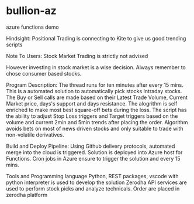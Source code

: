 # bullion-az

azure functions demo

Hindsight:
Positional Trading is connecting to Kite to give us good trending scripts

Note To Users:
Stock Market Trading is strictly not advised

However investing in stock market is a wise decision. Always remember to chose consumer based stocks.

Program Description:
The thread runs for ten minutes after every 15 mins. This is a automated solution to automatically pick stocks Intraday stocks. The Buy or Sell calls are made based on their Latest Trade Volume, Current Market price, days's support and days resistance. The alogrithm is self enriched to make most best square-off bets during the loss. The script has the ability to adjust Stop Loss triggers and Target triggers based on the volume and current 2min and 5min trends after placing the order. Algorithm avoids bets on most of news driven stocks and only suitable to trade with non-volatile derivatives.

Build and Deploy Pipeline:
Using Github delivery protocols, automated merge into the cloud is triggered. Solution is deployed into Azure host for Functions. Cron jobs in Azure ensure to trigger the solution and every 15 mins.

Tools and Programming language
Python, REST packages, vscode with python interpreter is used to develop the solution
  Zerodha API services are used to perform stock picks and analyze technicals. Order are placed in zerodha platform
